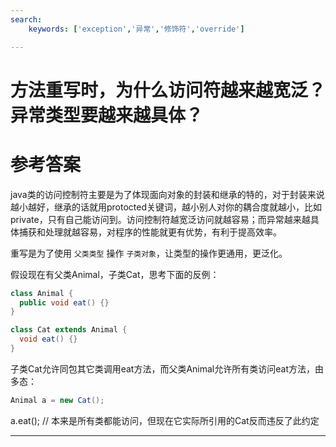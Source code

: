 ```yaml
---
search:
    keywords: ['exception','异常','修饰符','override']

---
```



# 方法重写时，为什么访问符越来越宽泛？异常类型要越来越具体？

# 参考答案

java类的访问控制符主要是为了体现面向对象的封装和继承的特的，对于封装来说越小越好，继承的话就用protocted关键词，越小别人对你的耦合度就越小，比如private，只有自己能访问到。访问控制符越宽泛访问就越容易；而异常越来越具体捕获和处理就越容易，对程序的性能就更有优势，有利于提高效率。

重写是为了使用 `父类类型` 操作 `子类对象`，让类型的操作更通用，更泛化。

假设现在有父类Animal，子类Cat，思考下面的反例：
```java
class Animal {
  public void eat() {}
}

class Cat extends Animal {
  void eat() {}
}
```
子类Cat允许同包其它类调用eat方法，而父类Animal允许所有类访问eat方法，由多态：

```java
Animal a = new Cat();
```


a.eat(); // 本来是所有类都能访问，但现在它实际所引用的Cat反而违反了此约定


---



